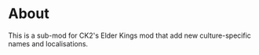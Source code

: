 # About

This is a sub-mod for CK2's Elder Kings mod that add new culture-specific names and localisations.

